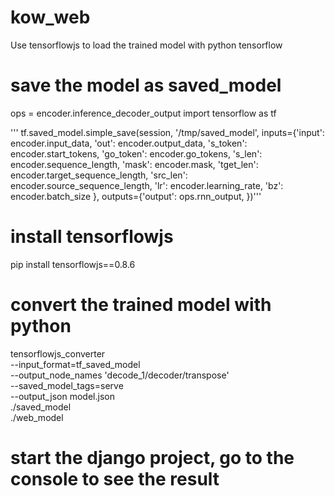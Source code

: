 # kow_web
Use tensorflowjs to load the trained model with python tensorflow

# save the model as saved_model
ops = encoder.inference_decoder_output
import tensorflow as tf

'''
tf.saved_model.simple_save(session, '/tmp/saved_model', inputs={'input': encoder.input_data,
                                                                'out': encoder.output_data,
                                                                's_token': encoder.start_tokens,
                                                                'go_token': encoder.go_tokens,
                                                                's_len': encoder.sequence_length,
                                                                'mask': encoder.mask,
                                                                'tget_len': encoder.target_sequence_length,
                                                                'src_len': encoder.source_sequence_length,
                                                                'lr': encoder.learning_rate,
                                                                'bz': encoder.batch_size
                                                                },
                           outputs={'output': ops.rnn_output, })'''


# install tensorflowjs
pip install tensorflowjs==0.8.6

# convert the trained model with python
tensorflowjs_converter \
--input_format=tf_saved_model \
--output_node_names 'decode_1/decoder/transpose' \
--saved_model_tags=serve \
--output_json model.json \
./saved_model \
./web_model

# start the django project, go to the console to see the result 
